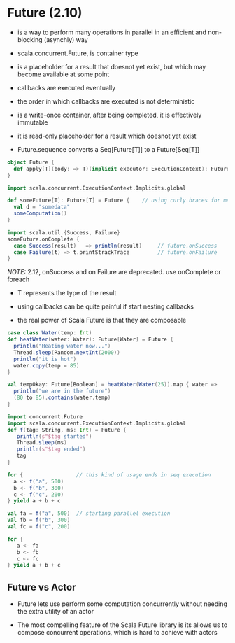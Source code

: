 # Future (2.10)

- is a way to perform many operations in parallel in an efficient and
  non-blocking (asynchly) way

- scala.concurrent.Future, is container type

- is a placeholder for a result that doesnot yet exist, but which may become
  available at some point

- callbacks are executed eventually

- the order in which callbacks are executed is not deterministic

- is a write-once container, after being completed, it is effectively immutable

- it is read-only placeholder for a result which doesnot yet exist

- Future.sequence converts a Seq[Future[T]] to a Future[Seq[T]]


```scala
object Future {
  def apply[T](body: => T)(implicit executor: ExecutionContext): Future[T]
}

import scala.concurrent.ExecutionContext.Implicits.global

def someFuture[T]: Future[T] = Future {    // using curly braces for method call
  val d = "somedata"
  someComputation()
}

import scala.util.{Success, Failure}
someFuture.onComplete {
  case Success(result)   => println(result)     // future.onSuccess
  case Failure(t) => t.printStrackTrace         // future.onFailure
}
```

*NOTE:* 2.12, onSuccess and on Failure are deprecated. use onComplete or foreach

- T represents the type of the result

- using callbacks can be quite painful if start nesting callbacks
- the real power of Scala Future is that they are composable

```scala
case class Water(temp: Int)
def heatWater(water: Water): Future[Water] = Future {
  println("Heating water now...")
  Thread.sleep(Random.nextInt(2000))
  println("it is hot")
  water.copy(temp = 85)
}

val tempOkay: Future[Boolean] = heatWater(Water(25)).map { water => 
  println("we are in the future")
  (80 to 85).contains(water.temp)
}
```

```scala
import concurrent.Future
import scala.concurrent.ExecutionContext.Implicits.global
def f(tag: String, ms: Int) = Future {
   println(s"$tag started")
   Thread.sleep(ms)
   println(s"$tag ended")
   tag
}

for {                 // this kind of usage ends in seq execution
  a <- f("a", 500)
  b <- f("b", 300)
  c <- f("c", 200)
} yield a + b + c

val fa = f("a", 500)  // starting parallel execution
val fb = f("b", 300)
val fc = f("c", 200)

for {
   a <- fa
   b <- fb
   c <- fc
} yield a + b + c
```

## Future vs Actor

- Future lets use perform some computation concurrently without needing the
  extra utility of an actor

- The most compelling feature of the Scala Future library is its allows us to
  compose concurrent operations, which is hard to achieve with actors
